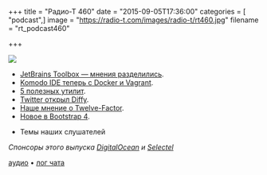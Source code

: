 +++
title = "Радио-Т 460"
date = "2015-09-05T17:36:00"
categories = [ "podcast",]
image = "https://radio-t.com/images/radio-t/rt460.jpg"
filename = "rt_podcast460"

+++

![](https://radio-t.com/images/radio-t/rt460.jpg)

* [JetBrains Toolbox — мнения разделились](http://blog.jetbrains.com/blog/2015/09/03/introducing-jetbrains-toolbox/).
* [Komodo IDE теперь с Docker и Vagrant](http://komodoide.com/blog/komodo-9-2-released-docker-and-vagrant-integration-package-installer-and/).
* [5 полезных утилит](http://zeroturnaround.com/rebellabs/5-command-line-tools-you-should-be-using/).
* [Twitter открыл Diffy](http://venturebeat.com/2015/09/03/twitter-open-sources-diffy-a-tool-for-automatically-spotting-bugs-in-code/).
* [Наше мнение о Twelve-Factor](http://techblog.bozho.net/comments-on-the-twelve-factor-app/).
* [Новое в Bootstrap 4](http://designmodo.com/new-bootstrap-4/).
- Темы наших слушателей

_Спонсоры этого выпуска [DigitalOcean](https://www.digitalocean.com) и [Selectel](https://selectel.ru/services/vpc/)_

[аудио](http://cdn.radio-t.com/rt_podcast460.mp3) • [лог чата](http://chat.radio-t.com/logs/radio-t-460.html)
<audio src="http://cdn.radio-t.com/rt_podcast460.mp3" preload="none"></audio>
